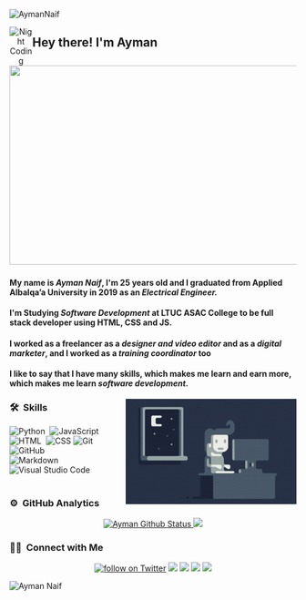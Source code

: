 <p align="left"> <img src="https://komarev.com/ghpvc/?username=AymanNaif&style=plastic&label=Profile+visits" alt="AymanNaif" /> </p>
<p align="center">
<img alt="Night Coding" src="https://media.tenor.com/images/c44f474c9e5f6a56431e6d21d913805d/tenor.gif" width='40' align="left"/><h2>Hey there! I'm Ayman</h2>
<img height="350px" width="1000px" src="https://number8.com/wp-content/uploads/2021/01/2021-software-development-salary-trends.png">

#### My name is ***Ayman Naif***, I'm 25 years old and I graduated from Applied Albalqa’a University in 2019 as an ***Electrical Engineer.***
#### I'm Studying ***Software Development*** at LTUC ASAC College to be full stack developer using HTML, CSS and JS.        
#### I worked as a freelancer as a ***designer and video editor*** and as a ***digital marketer***, and I worked as a ***training coordinator*** too                  
#### I like to say that I have many skills, which makes me learn and earn more, which makes me learn ***software development.***
                    

<img alt="Night Coding" src="https://raw.githubusercontent.com/AVS1508/AVS1508/master/assets/Night-Coding.gif" align="right"/>

### 🛠 &nbsp;Skills

![Python](https://img.shields.io/badge/-Python-05122A?style=flat&logo=python)&nbsp;
![JavaScript](https://img.shields.io/badge/-JavaScript-05122A?style=flat&logo=javascript)&nbsp;
![HTML](https://img.shields.io/badge/-HTML-05122A?style=flat&logo=HTML5)&nbsp;
![CSS](https://img.shields.io/badge/-CSS-05122A?style=flat&logo=CSS3&logoColor=1572B6)
![Git](https://img.shields.io/badge/-Git-05122A?style=flat&logo=git)&nbsp;
![GitHub](https://img.shields.io/badge/-GitHub-05122A?style=flat&logo=github)&nbsp;\
![Markdown](https://img.shields.io/badge/-Markdown-05122A?style=flat&logo=markdown)&nbsp;
![Visual Studio Code](https://img.shields.io/badge/-Visual%20Studio%20Code-05122A?style=flat&logo=visual-studio-code&logoColor=007ACC)&nbsp;<br><br>

### ⚙️ &nbsp;GitHub Analytics

<p align="center">

 <a href="https://github.com/AymanNaif">
  <img height="165em" src="https://github-readme-stats.vercel.app/api?username=AymanNaif&include_all_commits=true&show_icons=true&count_private=true&theme=algolia" alt="Ayman Github Status"/>
  <img height="165em" src="https://github-readme-stats-eight-theta.vercel.app/api/top-langs/?username=AymanNaif&layout=compact&langs_count=8&theme=algolia"/>
</a>
</p>

### 🤝🏻 &nbsp;Connect with Me

<p align="center">

<a href="https://twitter.com/intent/follow?screen_name=Ayman_Naif96">
<img src="https://img.shields.io/twitter/follow/Ayman_Naif96?style=social&logo=twitter" alt="follow on Twitter"></a>
<a href="mailto:ayman_naif@hotmail.com"><img src="https://img.shields.io/badge/-ayman_naif@hotmail.com-D14836?style=flat&logo=Gmail&logoColor=white"/></a>
<a href="https://www.linkedin.com/in/ayman-naif96/-3bb722160/"><img src="https://img.shields.io/badge/-Ayman%20Naif-0077B5?style=flat&logo=Linkedin&logoColor=white"/></a>
<a href="https://www.instagram.com/ayman_naif96/"><img src="https://img.shields.io/badge/-ayman_naif96-E4405F?style=flat&logo=Instagram&logoColor=white"/></a>
<a href="https://web.facebook.com/AymanNaif96"><img src="https://img.shields.io/badge/-Ayman_Naif-1877F2?style=flat&logo=Facebook&logoColor=white"/></a>

</p>
</a>

![Ayman Naif](https://raw.githubusercontent.com/Trilokia/Trilokia/379277808c61ef204768a61bbc5d25bc7798ccf1/bottom_header.svg)

